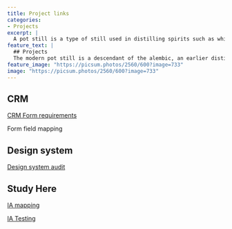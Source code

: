 ```yaml
---
title: Project links
categories:
- Projects
excerpt: |
  A pot still is a type of still used in distilling spirits such as whisky or brandy. Heat is applied directly to the pot containing the wash (for whisky) or wine (for brandy).
feature_text: |
  ## Projects
  The modern pot still is a descendant of the alembic, an earlier distillation device
feature_image: "https://picsum.photos/2560/600?image=733"
image: "https://picsum.photos/2560/600?image=733"
---
```


## CRM

[CRM Form requirements](https://sheffieldhallam.sharepoint.com/:x:/r/sites/8302/ecrm/CRM%20Project%20Team/_layouts/15/Doc.aspx?sourcedoc=%7B7C720F52-8972-4816-821E-5D2C9069C871%7D&file=Forms%20Requirements%20v0.3.xlsx&action=default&mobileredirect=true&DefaultItemOpen=1&ct=1643896239565&wdOrigin=OFFICECOM-WEB.START.OTHER&cid=2a4baa05-c6f3-46fd-a054-d5bc35a3202e)

Form field mapping

## Design system

[Design system audit](https://docs.google.com/spreadsheets/d/1spdz4KEUq-43VQvWSxZDoHJJI0VFpFrlpILkt-_YhSo/edit#gid=139527586)

## Study Here

[IA mapping](https://docs.google.com/spreadsheets/d/1jw8AtEIr3-GHQOui9OVxNDqX5QTYjLUzFxTsWsHME4A/edit#gid=0)

[IA Testing](https://docs.google.com/document/d/1I97Ok19ixu75U01ePac5_BukRen5YnetTlGTXWQk6HU/edit)

